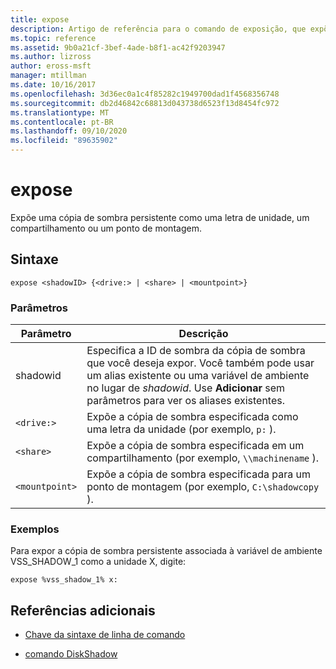 ```yaml
---
title: expose
description: Artigo de referência para o comando de exposição, que expõe uma cópia de sombra persistente como uma letra de unidade, um compartilhamento ou um ponto de montagem.
ms.topic: reference
ms.assetid: 9b0a21cf-3bef-4ade-b8f1-ac42f9203947
ms.author: lizross
author: eross-msft
manager: mtillman
ms.date: 10/16/2017
ms.openlocfilehash: 3d36ec0a1c4f85282c1949700dad1f4568356748
ms.sourcegitcommit: db2d46842c68813d043738d6523f13d8454fc972
ms.translationtype: MT
ms.contentlocale: pt-BR
ms.lasthandoff: 09/10/2020
ms.locfileid: "89635902"
---
```

# <a name="expose"></a>expose

Expõe uma cópia de sombra persistente como uma letra de unidade, um compartilhamento ou um ponto de montagem.

## <a name="syntax"></a>Sintaxe

```
expose <shadowID> {<drive:> | <share> | <mountpoint>}
```

### <a name="parameters"></a>Parâmetros

| Parâmetro | Descrição |
| --------- | ----------- |
| shadowid | Especifica a ID de sombra da cópia de sombra que você deseja expor. Você também pode usar um alias existente ou uma variável de ambiente no lugar de *shadowid*. Use **Adicionar** sem parâmetros para ver os aliases existentes. |
| `<drive:>` | Expõe a cópia de sombra especificada como uma letra da unidade (por exemplo, `p:` ). |
| `<share>` | Expõe a cópia de sombra especificada em um compartilhamento (por exemplo, `\\machinename` ).   |
| `<mountpoint>` | Expõe a cópia de sombra especificada para um ponto de montagem (por exemplo, `C:\shadowcopy` ). |

### <a name="examples"></a>Exemplos

Para expor a cópia de sombra persistente associada à variável de ambiente VSS_SHADOW_1 como a unidade X, digite:

```
expose %vss_shadow_1% x:
```

## <a name="additional-references"></a>Referências adicionais

- [Chave da sintaxe de linha de comando](command-line-syntax-key.md)

- [comando DiskShadow](diskshadow.md)
